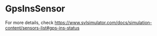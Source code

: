 # GpsInsSensor

For more details, check https://www.svlsimulator.com/docs/simulation-content/sensors-list#gps-ins-status
